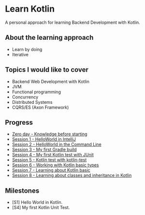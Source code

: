 # Learn Kotlin

A personal approach for learning Backend Development with Kotlin.

## About the learning approach

- Learn by doing
- Iterative

## Topics I would like to cover

- Backend Web Development with Kotlin
- JVM
- Functional programming
- Concurrency
- Distributed Systems
- CQRS/ES (Axon Framework)

## Progress

- [Zero day - Knowledge before starting](doc/progress/00.md)
- [Session 1 - HelloWorld in IntelliJ](doc/progress/01.md)
- [Session 2 - HelloWorld in the Command Line](doc/progress/02.md)
- [Session 3 - My first Gradle build](doc/progress/03.md)
- [Session 4 - My first Kotlin test with JUnit](doc/progress/04.md)
- [Session 5 - Kotlin test with kotlin-test](doc/progress/05.md)
- [Session 6 - Working with Kotlin basic types](doc/progress/06.md)
- [Session 7 - Learning about Kotlin basic](doc/progress/07.md)
- [Session 8 - Learning about classes and inheritance in Kotlin](doc/progress/08.md)

## Milestones

- [S1] Hello World in Kotlin.
- [S4] My first Kotlin Unit Test.

